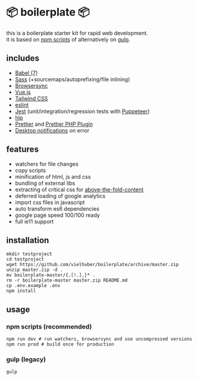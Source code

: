 # 📦 boilerplate 📦

this is a boilerplate starter kit for rapid web development.  
it is based on [npm scripts](https://docs.npmjs.com/misc/scripts) of alternatively on [gulp](http://gulpjs.com).

## includes

-   [Babel (7)](https://babeljs.io)
-   [Sass](http://sass-lang.com) (+sourcemaps/autoprefixing/file inlining)
-   [Browsersync](https://www.browsersync.io)
-   [Vue.js](https://vuejs.org)
-   [Tailwind CSS](https://tailwindcss.com/)
-   [eslint](https://eslint.org)
-   [Jest](https://github.com/facebook/jest) (unit/integration/regression tests with [Puppeteer](https://github.com/smooth-code/jest-puppeteer))
-   [hlp](https://github.com/vielhuber/hlp)
-   [Prettier](https://github.com/prettier/prettier) and [Prettier PHP Plugin](https://github.com/prettier/plugin-php)
-   [Desktop notifications](https://github.com/micromata/cli-error-notifier) on error

## features

-   watchers for file changes
-   copy scripts
-   minification of html, js and css
-   bundling of external libs
-   extracting of critical css for [above-the-fold-content](https://developers.google.com/speed/docs/insights/PrioritizeVisibleContent)
-   deferred loading of google analytics
-   import css files in javascript
-   auto transform es6 dependencies
-   google page speed 100/100 ready
-   full ie11 support

## installation

```
mkdir testproject
cd testproject
wget https://github.com/vielhuber/boilerplate/archive/master.zip
unzip master.zip -d .
mv boilerplate-master/{.[!.],}* .
rm -r boilerplate-master master.zip README.md
cp .env.example .env
npm install
```

## usage

### npm scripts (recommended)

```
npm run dev # run watchers, browsersync and use uncompressed versions
npm run prod # build once for production
```

### gulp (legacy)

```
gulp
```
